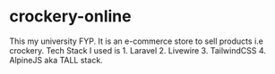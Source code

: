 # crockery-online
 
This my university FYP.
It is an e-commerce store to sell products i.e crockery.
Tech Stack I used is 
    1. Laravel
    2. Livewire
    3. TailwindCSS
    4. AlpineJS
aka TALL stack.